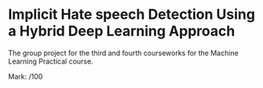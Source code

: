 # Implicit Hate speech Detection Using a Hybrid Deep Learning Approach

The group project for the third and fourth courseworks for the Machine Learning Practical course.

Mark: /100
